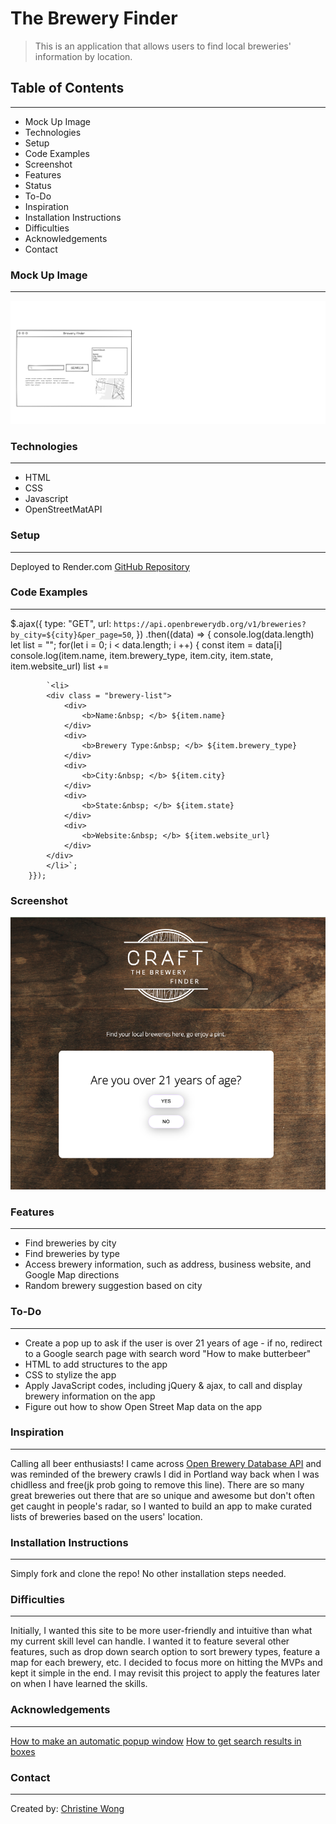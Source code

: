 # The Brewery Finder

> This is an application that allows users to find local breweries' information by location.



## Table of Contents
-----
<ul>
    <li>Mock Up Image</li>
    <li>Technologies</li>
    <li>Setup</li>
    <li>Code Examples</li>
    <li>Screenshot</li>
    <li>Features</li>
    <li>Status</li>
    <li>To-Do</li>
    <li>Inspiration</li>
    <li>Installation Instructions</li>
    <li>Difficulties</li>
    <li>Acknowledgements</li>
    <li>Contact</li>
</ul>

### Mock Up Image
-----
![The mock up image of the app](./images/Mock%20up%20image.png "Mock Up Image")


### Technologies
-----
<ul>
    <li>HTML</li>
    <li>CSS</li>
    <li>Javascript</li>
    <li>OpenStreetMatAPI</li>
</ul>


### Setup
-----
Deployed to Render.com
[GitHub Repository](https://github.com/cwon07/project1)

### Code Examples
-----
 $.ajax({
        type: "GET",
        url: `https://api.openbrewerydb.org/v1/breweries?by_city=${city}&per_page=50`,
        })
        .then((data) => {
            console.log(data.length)
       let list = ""; 
        for(let i = 0; i < data.length; i ++) {
            const item = data[i]
            console.log(item.name, item.brewery_type, item.city, item.state, item.website_url)
            list +=

            `<li>
            <div class = "brewery-list">
                <div>
                    <b>Name:&nbsp; </b> ${item.name}
                </div>
                <div>
                    <b>Brewery Type:&nbsp; </b> ${item.brewery_type}
                </div>
                <div>
                    <b>City:&nbsp; </b> ${item.city}
                </div>
                <div>
                    <b>State:&nbsp; </b> ${item.state}
                </div>
                <div>
                    <b>Website:&nbsp; </b> ${item.website_url}
                </div>
            </div>
            </li>`;
        }});          

### Screenshot
![The screenshot of the site](./images/SiteScreenshot.png "Site Screenshot")


### Features
-----
<ul>
    <li>Find breweries by city
    <li>Find breweries by type
    <li>Access brewery information, such as address, business website, and Google Map directions
    <li>Random brewery suggestion based on city 
</ul>

### To-Do
-----
<ul>
    <li>Create a pop up to ask if the user is over 21 years of age - if no, redirect to a Google search page with search word "How to make butterbeer"</li> 
    <li>HTML to add structures to the app</li>
    <li>CSS to stylize the app</li>
    <li>Apply JavaScript codes, including jQuery & ajax, to call and display brewery information on the app</li>
    <li>Figure out how to show Open Street Map data on the app</li>
</ul> 

### Inspiration
-----
Calling all beer enthusiasts! I came across [Open Brewery Database API](https://www.openbrewerydb.org/) and was reminded of the brewery crawls I did in Portland way back when I was chidlless and free(jk prob going to remove this line). There are so many great breweries out there that are so unique and awesome but don't often get caught in people's radar, so I wanted to build an app to make curated lists of breweries based on the users' location.


### Installation Instructions
-----
Simply fork and clone the repo! No other installation steps needed. 

### Difficulties 
-----
Initially, I wanted this site to be more user-friendly and intuitive than what my current skill level can handle. I wanted it to feature several other features, such as drop down search option to sort brewery types, feature a map for each brewery, etc. I decided to focus more on hitting the MVPs and kept it simple in the end. I may revisit this project to apply the features later on when I have learned the skills. 

### Acknowledgements
-----
[How to make an automatic popup window](https://foolishdeveloper.com/how-to-create-automatic-popup-window-using-html-css/)
[How to get search results in boxes](https://stackoverflow.com/questions/63567537/how-to-get-search-results-in-different-boxes-in-html)

### Contact 
-----
Created by:
[Christine Wong](https://github.com/cwon07)
